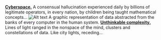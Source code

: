 [**Cyberspace.**](https://www.bing.com/search?form=SKPBOT&q=Cyberspace.) A consensual hallucination experienced daily by billions of legitimate operators, in every nation, by children being taught mathematical concepts... 
![Alt text](Cyberspace.jpg "Cyberspace")
A graphic representation of data abstracted from the banks of every computer in the human system. [**Unthinkable complexity.**](https://www.bing.com/search?form=SKPBOT&q=Unthinkable%20complexity.) Lines of light ranged in the nonspace of the mind, clusters and constellations of data. Like city lights, receding...

<!---
Marasgeon/Marasgeon is a ✨ special ✨ repository because its `README.md` (this file) appears on your GitHub profile.
You can click the Preview link to take a look at your changes.
--->
